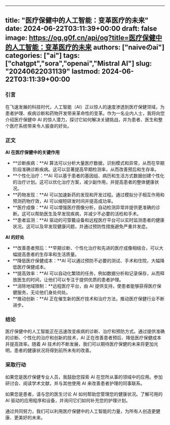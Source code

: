 
---
title: "医疗保健中的人工智能：变革医疗的未来"
date: 2024-06-22T03:11:39+00:00
draft: false
image: https://og.g0f.cn/api/og?title=医疗保健中的人工智能：变革医疗的未来
authors: ["naiveのai"]
categories: ["ai"]
tags: ["chatgpt","sora","openai","Mistral AI"]
slug: "20240622031139"
lastmod: 2024-06-22T03:11:39+00:00
---
### 引言

在飞速发展的科技时代，人工智能（AI）正以惊人的速度渗透到医疗保健领域，为患者护理、疾病诊断和药物开发带来革命性的变革。作为一名业内人士，我将向您介绍医疗保健中 AI 的惊人潜力，探讨它如何解决关键挑战，并为患者、医生和整个医疗系统带来令人振奋的好处。

### 正文

**AI 在医疗保健中的关键作用**

* **诊断疾病：**AI 算法可以分析大量医疗数据，识别模式和异常，从而在早期阶段准确诊断疾病。这可以显著提高早期检测率，从而改善预后和生存率。
* **个性化治疗：**AI 可以基于患者的基因组、病历和生活方式数据创建个性化的治疗计划。这可以优化治疗方案，减少副作用，并提高患者的整体健康状况。
* **药物发现：**AI 可以加速新药的发现和开发过程。通过模拟分子相互作用和预测药物疗效，AI 可以缩短研发时间并提高成功率。
* **医疗成像：**AI 可以增强医疗图像分析，自动检测异常并提供更准确的诊断。这可以帮助医生及早发现疾病，并减少不必要的活检和手术。
* **患者监测：**AI 驱动的可穿戴设备和远程医疗平台可以实时监测患者的健康状况。这可以及早发现健康问题，并通过预防性措施避免严重并发症。

**AI 的好处**

* **改善患者预后：**早期诊断、个性化治疗和先进的医疗成像相结合，可以大幅提高患者的生存率和生活质量。
* **降低医疗保健成本：**AI 可以通过预防不必要的测试、手术和住院，大幅降低医疗保健成本。
* **提高效率：**AI 可以自动化繁琐的任务，例如数据分析和记录保存，从而释放医生的时间，让他们可以专注于提供优质的患者护理。
* **消除地域限制：**远程医疗平台，由 AI 提供支持，使患者能够获得医疗保健服务，无论他们身处何处。
* **推动创新：**AI 正在催生新的医疗技术和治疗方法，推动医疗保健行业不断进步。

### 结论

医疗保健中的人工智能正在迅速改变疾病的诊断、治疗和预防方式。通过提供准确的诊断、个性化的治疗和创新的技术，AI 正在改善患者预后、降低医疗保健成本并提高效率。随着 AI 技术的不断发展，我们可以期待医疗保健的未来将更加光明，患者的健康状况将得到前所未有的改善。

### 采取行动

如果您是医疗保健专业人员，我鼓励您探索 AI 在您所从事的领域中的应用。参加研讨会、阅读学术文献，并与其他使用 AI 来改善患者护理的同事联系。

如果您是患者，请与您的医生讨论 AI 如何帮助您管理您的健康状况。了解可用的 AI 驱动的应用程序和设备，并询问它们如何补充您的护理计划。

通过共同努力，我们可以利用医疗保健中的人工智能的力量，为所有人创造更健康、更美好的未来。